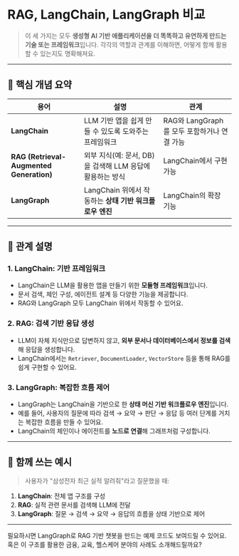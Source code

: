 # RAG, LangChain, LangGraph 비교
> 이 세 가지는 모두 **생성형 AI 기반 애플리케이션을 더 똑똑하고 유연하게 만드는 기술 또는 프레임워크**입니다.
> 각각의 역할과 관계를 이해하면, 어떻게 함께 활용할 수 있는지도 명확해져요.

---

## 🧠 핵심 개념 요약

| 용어 | 설명 | 관계 |
|------|------|------|
| **LangChain** | LLM 기반 앱을 쉽게 만들 수 있도록 도와주는 프레임워크 | RAG와 LangGraph를 모두 포함하거나 연결 가능 |
| **RAG (Retrieval-Augmented Generation)** | 외부 지식(예: 문서, DB)을 검색해 LLM 응답에 활용하는 방식 | LangChain에서 구현 가능 |
| **LangGraph** | LangChain 위에서 작동하는 **상태 기반 워크플로우 엔진** | LangChain의 확장 기능 |

---

## 🔗 관계 설명

### 1. **LangChain: 기반 프레임워크**
- LangChain은 LLM을 활용한 앱을 만들기 위한 **모듈형 프레임워크**입니다.
- 문서 검색, 체인 구성, 에이전트 설계 등 다양한 기능을 제공합니다.
- RAG와 LangGraph 모두 LangChain 위에서 작동할 수 있어요.

### 2. **RAG: 검색 기반 응답 생성**
- LLM이 자체 지식만으로 답변하지 않고, **외부 문서나 데이터베이스에서 정보를 검색**해 응답을 생성합니다.
- LangChain에서는 `Retriever`, `DocumentLoader`, `VectorStore` 등을 통해 RAG를 쉽게 구현할 수 있어요.

### 3. **LangGraph: 복잡한 흐름 제어**
- LangGraph는 LangChain을 기반으로 한 **상태 머신 기반 워크플로우 엔진**입니다.
- 예를 들어, 사용자의 질문에 따라 검색 → 요약 → 판단 → 응답 등 여러 단계를 거치는 복잡한 흐름을 만들 수 있어요.
- LangChain의 체인이나 에이전트를 **노드로 연결**해 그래프처럼 구성합니다.

---

## 🎯 함께 쓰는 예시

> 사용자가 "삼성전자 최근 실적 알려줘"라고 질문했을 때:

1. **LangChain**: 전체 앱 구조를 구성
2. **RAG**: 실적 관련 문서를 검색해 LLM에 전달
3. **LangGraph**: 질문 → 검색 → 요약 → 응답의 흐름을 상태 기반으로 제어

---

필요하시면 LangGraph로 RAG 기반 챗봇을 만드는 예제 코드도 보여드릴 수 있어요. 혹은 이 구조를 활용한 금융, 교육, 헬스케어 분야의 사례도 소개해드릴까요?
